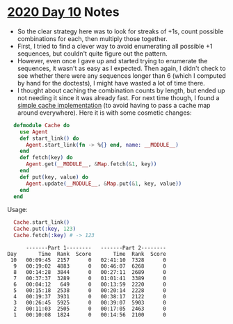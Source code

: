 # [2020 Day 10](https://adventofcode.com/2020/day/10) Notes

* So the clear strategy here was to look for streaks of +1s, count possible combinations for each, then multiply those together.
* First, I tried to find a clever way to avoid enumerating all possible +1 sequences, but couldn't quite figure out the pattern.
* However, even once I gave up and started trying to enumerate the sequences, it wasn't as easy as I expected. Then again, I didn't check to see whether there were any sequences longer than 6 (which I computed by hand for the doctests), I might have wasted a lot of time there.
* I thought about caching the combination counts by length, but ended up not needing it since it was already fast. For next time though, I found a [simple cache implementation](https://github.com/thiagopromano/AdventOfCode/blob/main/lib/2020/10.ex) (to avoid having to pass a cache map around everywhere). Here it is with some cosmetic changes:

```elixir
  defmodule Cache do
    use Agent
    def start_link() do
      Agent.start_link(fn -> %{} end, name: __MODULE__)
    end
    def fetch(key) do
      Agent.get(__MODULE__, &Map.fetch(&1, key))
    end
    def put(key, value) do
      Agent.update(__MODULE__, &Map.put(&1, key, value))
    end
  end
```

Usage:
```elixir
  Cache.start_link()
  Cache.put(:key, 123)
  Cache.fetch(:key) # -> 123
```

```
      -------Part 1--------   -------Part 2--------
Day       Time  Rank  Score       Time  Rank  Score
 10   00:09:45  2157      0   02:41:10  7328      0
  9   00:19:02  4883      0   00:46:07  6268      0
  8   00:14:28  3844      0   00:27:11  2689      0
  7   00:37:37  3289      0   01:01:41  3389      0
  6   00:04:12   649      0   00:13:59  2220      0
  5   00:15:18  2538      0   00:20:14  2228      0
  4   00:19:37  3931      0   00:38:17  2122      0
  3   00:26:45  5925      0   00:39:07  5903      0
  2   00:11:03  2505      0   00:17:05  2463      0
  1   00:10:08  1824      0   00:14:56  2100      0
```
